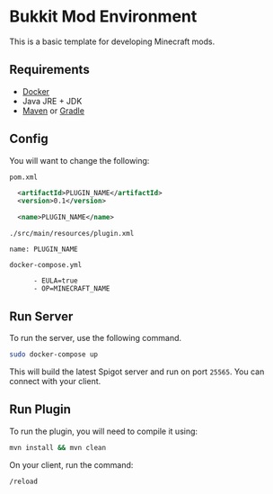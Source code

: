 # Bukkit Mod Environment

This is a basic template for developing Minecraft mods.

## Requirements

- [Docker](https://www.docker.com/)
- Java JRE + JDK
- [Maven](https://maven.apache.org/) or [Gradle](https://gradle.org/)

## Config

You will want to change the following:

`pom.xml`
```xml
  <artifactId>PLUGIN_NAME</artifactId>
  <version>0.1</version>

  <name>PLUGIN_NAME</name>
```

`./src/main/resources/plugin.xml`
```
name: PLUGIN_NAME
```

`docker-compose.yml`
```
      - EULA=true
      - OP=MINECRAFT_NAME
```

## Run Server

To run the server, use the following command.

```bash
sudo docker-compose up
```

This will build the latest Spigot server and run on port `25565`. You can connect with your client.

## Run Plugin

To run the plugin, you will need to compile it using:

```bash
mvn install && mvn clean
```

On your client, run the command:

```minecraft
/reload
```
